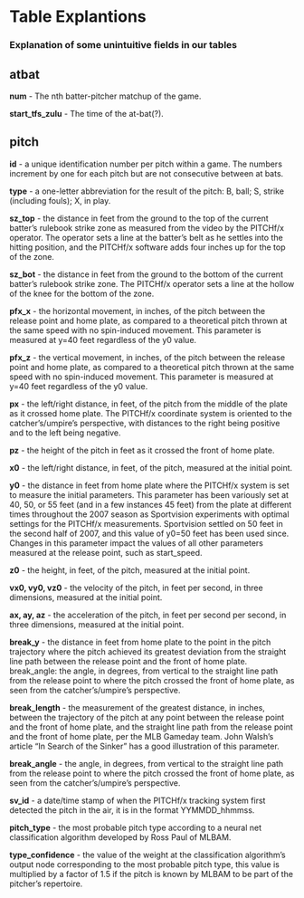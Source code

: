 # Table Explantions
### Explanation of some unintuitive fields in our tables

## atbat
**num** - The nth batter-pitcher matchup of the game.

**start_tfs_zulu** - The time of the at-bat(?). 

## pitch
**id** - a unique identification number per pitch within a game. The numbers increment by one for each pitch but are not consecutive between at bats.

**type** - a one-letter abbreviation for the result of the pitch: B, ball; S, strike (including fouls); X, in play.

**sz_top** - the distance in feet from the ground to the top of the current batter’s rulebook strike zone as measured from the video by the PITCHf/x operator. The operator sets a line at the batter’s belt as he settles into the hitting position, and the PITCHf/x software adds four inches up for the top of the zone.

**sz_bot** - the distance in feet from the ground to the bottom of the current batter’s rulebook strike zone. The PITCHf/x operator sets a line at the hollow of the knee for the bottom of the zone.

**pfx_x** - the horizontal movement, in inches, of the pitch between the release point and home plate, as compared to a theoretical pitch thrown at the same speed with no spin-induced movement. This parameter is measured at y=40 feet regardless of the y0 value.

**pfx_z** - the vertical movement, in inches, of the pitch between the release point and home plate, as compared to a theoretical pitch thrown at the same speed with no spin-induced movement. This parameter is measured at y=40 feet regardless of the y0 value.

**px** - the left/right distance, in feet, of the pitch from the middle of the plate as it crossed home plate. The PITCHf/x coordinate system is oriented to the catcher’s/umpire’s perspective, with distances to the right being positive and to the left being negative.

**pz** - the height of the pitch in feet as it crossed the front of home plate.

**x0** - the left/right distance, in feet, of the pitch, measured at the initial point.

**y0** - the distance in feet from home plate where the PITCHf/x system is set to measure the initial parameters. This parameter has been variously set at 40, 50, or 55 feet (and in a few instances 45 feet) from the plate at different times throughout the 2007 season as Sportvision experiments with optimal settings for the PITCHf/x measurements. Sportvision settled on 50 feet in the second half of 2007, and this value of y0=50 feet has been used since. Changes in this parameter impact the values of all other parameters measured at the release point, such as start_speed.

**z0** - the height, in feet, of the pitch, measured at the initial point.

**vx0, vy0, vz0** - the velocity of the pitch, in feet per second, in three dimensions, measured at the initial point.

**ax, ay, az** - the acceleration of the pitch, in feet per second per second, in three dimensions, measured at the initial point.

**break_y** - the distance in feet from home plate to the point in the pitch trajectory where the pitch achieved its greatest deviation from the straight line path between the release point and the front of home plate.
break_angle: the angle, in degrees, from vertical to the straight line path from the release point to where the pitch crossed the front of home plate, as seen from the catcher’s/umpire’s perspective.

**break_length** - the measurement of the greatest distance, in inches, between the trajectory of the pitch at any point between the release point and the front of home plate, and the straight line path from the release point and the front of home plate, per the MLB Gameday team. John Walsh’s article “In Search of the Sinker” has a good illustration of this parameter.

**break_angle** - the angle, in degrees, from vertical to the straight line path from the release point to where the pitch crossed the front of home plate, as seen from the catcher’s/umpire’s perspective.

**sv_id** - a date/time stamp of when the PITCHf/x tracking system first detected the pitch in the air, it is in the format YYMMDD_hhmmss.

**pitch_type** - the most probable pitch type according to a neural net classification algorithm developed by Ross Paul of MLBAM.

**type_confidence** - the value of the weight at the classification algorithm’s output node corresponding to the most probable pitch type, this value is multiplied by a factor of 1.5 if the pitch is known by MLBAM to be part of the pitcher’s repertoire.
